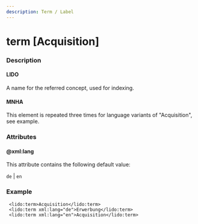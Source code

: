 ```yaml
---
description: Term / Label
---
```


# term \[Acquisition\]

### Description

#### LIDO

A name for the referred concept, used for indexing.

#### MNHA

This element is repeated three times for language variants of "Acquisition", see example.

### Attributes

#### @xml:lang

This attribute contains the following default value:

`de` \| `en`

### Example

```markup
 <lido:term>Acquisition</lido:term>
 <lido:term xml:lang="de">Erwerbung</lido:term>
 <lido:term xml:lang="en">Acquisition</lido:term>
```

